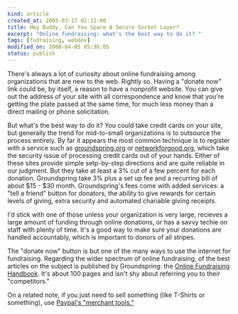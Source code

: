 ```yaml
--- 
kind: article
created_at: 2005-03-17 02:11:00
title: Hey Buddy, Can You Spare A Secure Socket Layer?
excerpt: "Online fundraising: what's the best way to do it? "
tags: [fudraising, webdev]
modified_on: 2008-04-05 05:36:05
status: publish
---
```


There's always a lot of curiosity about online fundraising among organizations that are new to the web. Rightly so. Having a "donate now" link could be, by itself, a reason to have a nonprofit website. You can give out the address of your site with all correspondence and know that you're getting the plate passed at the same time, for much less money than a direct mailing or phone solicitation.

But what's the best way to do it? You could take credit cards on your site, but generally the trend for mid-to-small organizations is to outsource the process entirely. By far it appears the most common technique is to register with a service such as <a href="http://www.blogger.com/groundspring.org">groundspring.org</a> or <a href="http://www.blogger.com/networkforgood.org">networkforgood.org</a>, which take the security issue of processing credit cards out of your hands. Either of these sites provide simple setp-by-step directions and are quite reliable in our judgment. But they take at least a 3% cut of a few percent for each donation. Groundspring take 3% plus a set up fee and a recurring bill of about $15 - $30 month. Groundspring's fees come with added services: a "tell a friend" button for donators, the ability to give rewards for certain levels of giving, extra security and automated chariable giving receipts.

I'd stick with one of those unless your organization is very large, recieves a large amount of funding through online donations, or has a savvy techie on staff with plenty of time. It's a good way to make sure your donations are handled accountably, which is important to donors of all stripes.

The "donate now" button is but one of the many ways to use the internet for fundraising. Regarding the wider spectrum of online fundraising, of the best articles on the subject is published by Groundspring: the <a href="http://www.groundspring.org/learningcenter/handbook.cfm">Online Fundraising Handbook</a>. It's about 100 pages and isn't shy about referring you to their "competitors."

On a related note, if you just need to sell something (like T-Shirts or something), use <a href="http://www.paypal.com">Paypal's "merchant tools."</a>